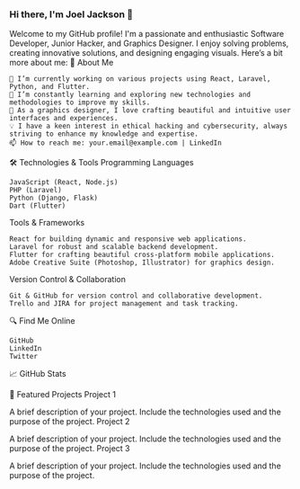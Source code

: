 ### Hi there, I'm Joel Jackson 👋

Welcome to my GitHub profile! I'm a passionate and enthusiastic Software Developer, Junior Hacker, and Graphics Designer. I enjoy solving problems, creating innovative solutions, and designing engaging visuals. Here’s a bit more about me:
🌟 About Me

    🔭 I’m currently working on various projects using React, Laravel, Python, and Flutter.
    🌱 I’m constantly learning and exploring new technologies and methodologies to improve my skills.
    🎨 As a graphics designer, I love crafting beautiful and intuitive user interfaces and experiences.
    💡 I have a keen interest in ethical hacking and cybersecurity, always striving to enhance my knowledge and expertise.
    📫 How to reach me: your.email@example.com | LinkedIn

🛠️ Technologies & Tools
Programming Languages

    JavaScript (React, Node.js)
    PHP (Laravel)
    Python (Django, Flask)
    Dart (Flutter)

Tools & Frameworks

    React for building dynamic and responsive web applications.
    Laravel for robust and scalable backend development.
    Flutter for crafting beautiful cross-platform mobile applications.
    Adobe Creative Suite (Photoshop, Illustrator) for graphics design.

Version Control & Collaboration

    Git & GitHub for version control and collaborative development.
    Trello and JIRA for project management and task tracking.

🔍 Find Me Online

    GitHub
    LinkedIn
    Twitter

📈 GitHub Stats

🎨 Featured Projects
Project 1

A brief description of your project. Include the technologies used and the purpose of the project.
Project 2

A brief description of your project. Include the technologies used and the purpose of the project.
Project 3

A brief description of your project. Include the technologies used and the purpose of the project.

